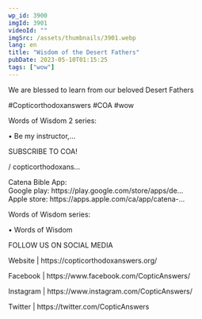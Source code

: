 ```yaml
---
wp_id: 3900
imgId: 3901
videoId: ""
imgSrc: /assets/thumbnails/3901.webp
lang: en
title: "Wisdom of the Desert Fathers"
pubDate: 2023-05-10T01:15:25
tags: ["wow"]
---
```


<!-- page: 6 -->

<p>We are blessed to learn from our beloved Desert Fathers</p>
<p>#Copticorthodoxanswers #COA #wow</p>
<p>Words of Wisdom 2 series:</p>
<p>• Be my instructor,&#8230;</p>
<p>SUBSCRIBE TO COA!</p>
<p>/ copticorthodoxans&#8230;</p>
<p>Catena Bible App:<br />
Google play: https://play.google.com/store/apps/de&#8230;<br />
Apple store: https://apps.apple.com/ca/app/catena-&#8230;</p>
<p>Words of Wisdom series:</p>
<p>• Words of Wisdom</p>
<p>FOLLOW US ON SOCIAL MEDIA</p>
<p>Website | https://copticorthodoxanswers.org/</p>
<p>Facebook | https://www.facebook.com/CopticAnswers/</p>
<p>Instagram | https://www.instagram.com/CopticAnswers/</p>
<p>Twitter | https://twitter.com/CopticAnswers</p>
